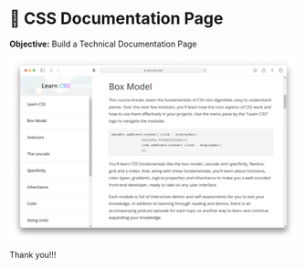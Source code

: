# 📖 CSS Documentation Page

**Objective:** Build a Technical Documentation Page

<img src="project-thumbnail.png" />

Thank you!!!
